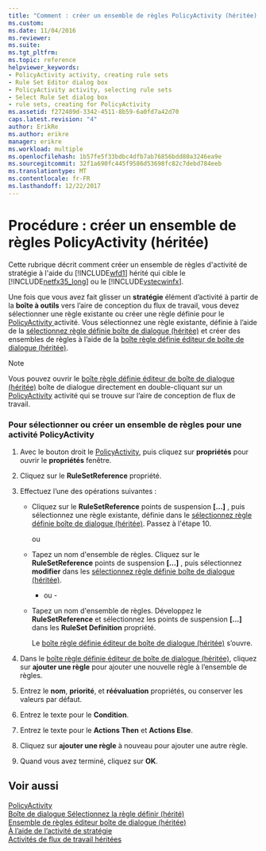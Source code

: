 ```yaml
---
title: "Comment : créer un ensemble de règles PolicyActivity (héritée) | Documents Microsoft"
ms.custom: 
ms.date: 11/04/2016
ms.reviewer: 
ms.suite: 
ms.tgt_pltfrm: 
ms.topic: reference
helpviewer_keywords:
- PolicyActivity activity, creating rule sets
- Rule Set Editor dialog box
- PolicyActivity activity, selecting rule sets
- Select Rule Set dialog box
- rule sets, creating for PolicyActivity
ms.assetid: f272489d-3342-4511-8b59-6a0fd7a42d70
caps.latest.revision: "4"
author: ErikRe
ms.author: erikre
manager: erikre
ms.workload: multiple
ms.openlocfilehash: 1b57fe5f33bdbc4dfb7ab76856bdd80a3246ea9e
ms.sourcegitcommit: 32f1a690fc445f9586d53698fc82c7debd784eeb
ms.translationtype: MT
ms.contentlocale: fr-FR
ms.lasthandoff: 12/22/2017
---
```

# <a name="how-to-create-a-policyactivity-rule-set-legacy"></a>Procédure : créer un ensemble de règles PolicyActivity (héritée)
Cette rubrique décrit comment créer un ensemble de règles d'activité de stratégie à l'aide du [!INCLUDE[wfd1](../workflow-designer/includes/wfd1_md.md)] hérité qui cible le [!INCLUDE[netfx35_long](../workflow-designer/includes/netfx35_long_md.md)] ou le [!INCLUDE[vstecwinfx](../workflow-designer/includes/vstecwinfx_md.md)].  
  
 Une fois que vous avez fait glisser un **stratégie** élément d’activité à partir de la **boîte à outils** vers l’aire de conception du flux de travail, vous devez sélectionner une règle existante ou créer une règle définie pour le [PolicyActivity ](http://go.microsoft.com/fwlink?LinkID=65019) activité. Vous sélectionnez une règle existante, définie à l’aide de la [sélectionnez règle définie boîte de dialogue (héritée)](../workflow-designer/select-rule-set-dialog-box-legacy.md) et créer des ensembles de règles à l’aide de la [boîte règle définie éditeur de boîte de dialogue (héritée)](../workflow-designer/rule-set-editor-dialog-box-legacy.md).  
  
> [!NOTE]
>  Vous pouvez ouvrir le [boîte règle définie éditeur de boîte de dialogue (héritée)](../workflow-designer/rule-set-editor-dialog-box-legacy.md) boîte de dialogue directement en double-cliquant sur un [PolicyActivity](http://go.microsoft.com/fwlink?LinkID=65019) activité qui se trouve sur l’aire de conception de flux de travail.  
  
### <a name="to-select-or-create-a-rule-set-for-a-policyactivity-activity"></a>Pour sélectionner ou créer un ensemble de règles pour une activité PolicyActivity  
  
1.  Avec le bouton droit le [PolicyActivity](http://go.microsoft.com/fwlink?LinkID=65019), puis cliquez sur **propriétés** pour ouvrir le **propriétés** fenêtre.  
  
2.  Cliquez sur le **RuleSetReference** propriété.  
  
3.  Effectuez l’une des opérations suivantes :  
  
    -   Cliquez sur le **RuleSetReference** points de suspension **[...]** , puis sélectionnez une règle existante, définie dans le [sélectionnez règle définie boîte de dialogue (héritée)](../workflow-designer/select-rule-set-dialog-box-legacy.md). Passez à l'étape 10.  
  
         ou  
  
    -   Tapez un nom d'ensemble de règles. Cliquez sur le **RuleSetReference** points de suspension **[...]** , puis sélectionnez **modifier** dans les [sélectionnez règle définie boîte de dialogue (héritée)](../workflow-designer/select-rule-set-dialog-box-legacy.md).  
  
         - ou -  
  
    -   Tapez un nom d'ensemble de règles. Développez le **RuleSetReference** et sélectionnez les points de suspension **[...]**  dans les **RuleSet Definition** propriété.  
  
         Le [boîte règle définie éditeur de boîte de dialogue (héritée)](../workflow-designer/rule-set-editor-dialog-box-legacy.md) s’ouvre.  
  
4.  Dans le [boîte règle définie éditeur de boîte de dialogue (héritée)](../workflow-designer/rule-set-editor-dialog-box-legacy.md), cliquez sur **ajouter une règle** pour ajouter une nouvelle règle à l’ensemble de règles.  
  
5.  Entrez le **nom**, **priorité**, et **réévaluation** propriétés, ou conserver les valeurs par défaut.  
  
6.  Entrez le texte pour le **Condition**.  
  
7.  Entrez le texte pour le **Actions Then** et **Actions Else**.  
  
8.  Cliquez sur **ajouter une règle** à nouveau pour ajouter une autre règle.  
  
9. Quand vous avez terminé, cliquez sur **OK**.  
  
## <a name="see-also"></a>Voir aussi  
 [PolicyActivity](http://go.microsoft.com/fwlink?LinkID=65019)   
 [Boîte de dialogue Sélectionnez la règle définir (hérité)](../workflow-designer/select-rule-set-dialog-box-legacy.md)   
 [Ensemble de règles éditeur boîte de dialogue (héritée)](../workflow-designer/rule-set-editor-dialog-box-legacy.md)   
 [À l’aide de l’activité de stratégie](http://go.microsoft.com/fwlink?LinkID=65004)   
 [Activités de flux de travail héritées](../workflow-designer/legacy-workflow-activities.md)